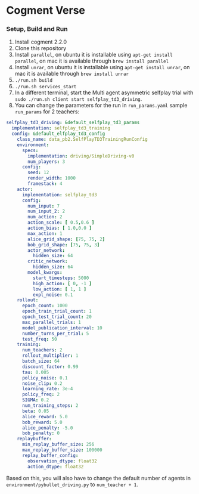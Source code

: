 # Cogment Verse


### Setup, Build and Run

1. Install cogment 2.2.0
2. Clone this repository
3. Install `parallel`, on ubuntu it is installable using `apt-get install parallel`, on mac it is available through `brew install parallel`
4. Install `unrar`, on ubuntu it is installable using `apt-get install unrar`, on mac it is available through `brew install unrar`
5. `./run.sh build`
6. `./run.sh services_start`
7. In a different terminal, start the Multi agent asymmetric selfplay trial with `sudo ./run.sh client start selfplay_td3_driving`.
8. You can change the parameters for the run in `run_params.yaml`
sample `run_params` for 2 teachers:
```yaml
selfplay_td3_driving: &default_selfplay_td3_params
  implementation: selfplay_td3_training
  config: &default_elfplay_td3_config
    class_name: data_pb2.SelfPlayTD3TrainingRunConfig
    environment:
      specs:
        implementation: driving/SimpleDriving-v0
        num_players: 3
      config:
        seed: 12
        render_width: 1000
        framestack: 4
    actor:
      implementation: selfplay_td3
      config:
        num_input: 7
        num_input_2: 2
        num_action: 2
        action_scale: [ 0.5,0.6 ]
        action_bias: [ 1.0,0.0 ]
        max_action: 1
        alice_grid_shape: [75, 75, 2]
        bob_grid_shape: [75, 75, 3]
        actor_network:
          hidden_size: 64
        critic_network:
          hidden_size: 64
        model_kwargs:
          start_timesteps: 5000
          high_action: [ 0, -1 ]
          low_action: [ 1, 1 ]
          expl_noise: 0.1
    rollout:
      epoch_count: 1000
      epoch_train_trial_count: 1
      epoch_test_trial_count: 20
      max_parallel_trials: 1
      model_publication_interval: 10
      number_turns_per_trial: 5
      test_freq: 50
    training:
      num_teachers: 2
      rollout_multiplier: 1
      batch_size: 64
      discount_factor: 0.99
      tau: 0.005
      policy_noise: 0.1
      noise_clip: 0.2
      learning_rate: 3e-4
      policy_freq: 2
      SIGMA: 0.2
      num_training_steps: 2
      beta: 0.05
      alice_reward: 5.0
      bob_reward: 5.0
      alice_penalty: -5.0
      bob_penalty: 0
    replaybuffer:
      min_replay_buffer_size: 256
      max_replay_buffer_size: 100000
      replay_buffer_config:
        observation_dtype: float32
        action_dtype: float32
```
Based on this, you will also have to change the default number of agents in `environment/pybullet_driving.py` to `num_teacher + 1`.